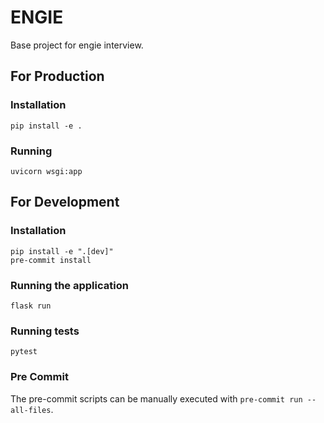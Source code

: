 # ENGIE

Base project for engie interview.

## For Production
### Installation
```shell
pip install -e .
```

### Running
```shell
uvicorn wsgi:app
```

## For Development
### Installation
```shell
pip install -e ".[dev]"
pre-commit install
```
### Running the application
```shell
flask run
```

### Running tests
```shell
pytest
```

### Pre Commit
The pre-commit scripts can be manually executed with `pre-commit run --all-files`.
